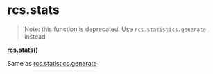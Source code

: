 # rcs.stats

> Note: this function is deprecated. Use `rcs.statistics.generate` instead

**rcs.stats()**

Same as [rcs.statistics.generate](./statistics.md#generate)
